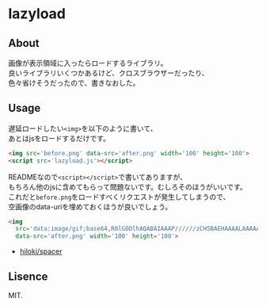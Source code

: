 # lazyload

## About

画像が表示領域に入ったらロードするライブラリ。  
良いライブラリいくつかあるけど、クロスブラウザーだったり、  
色々省けそうだったので、書きなおした。  

## Usage

遅延ロードしたい`<img>`を以下のように書いて、  
あとはjsをロードするだけです。  

```html
<img src='before.png' data-src='after.png' width='100' height='100'>
<script src='lazyload.js'></script>
```

READMEなので`<script></script>`で書いてありますが、  
もちろん他のjsに含めてもらって問題ないです。むしろそのほうがいいです。  
これだと`before.png`をロードすべくリクエストが発生してしまうので、  
空画像のdata-uriを埋めておくほうが良いでしょう。  


```html
<img
  src='data:image/gif;base64,R0lGODlhAQABAIAAAP//////zCH5BAEHAAAALAAAAAABAAEAAAICRAEAOw=='
  data-src='after.png' width='100' height='100'>
```

+ [hiloki/spacer](https://github.com/hiloki/spacer)

## Lisence

MIT.